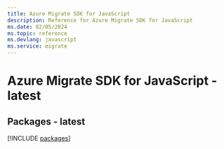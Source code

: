 ```yaml
---
title: Azure Migrate SDK for JavaScript
description: Reference for Azure Migrate SDK for JavaScript
ms.date: 02/05/2024
ms.topic: reference
ms.devlang: javascript
ms.service: migrate
---
```

# Azure Migrate SDK for JavaScript - latest
## Packages - latest
[!INCLUDE [packages](migrate-index.md)]